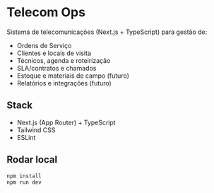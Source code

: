 # Telecom Ops

Sistema de telecomunicações (Next.js + TypeScript) para gestão de:
- Ordens de Serviço
- Clientes e locais de visita
- Técnicos, agenda e roteirização
- SLA/contratos e chamados
- Estoque e materiais de campo (futuro)
- Relatórios e integrações (futuro)

## Stack
- Next.js (App Router) + TypeScript
- Tailwind CSS
- ESLint

## Rodar local
```bash
npm install
npm run dev
